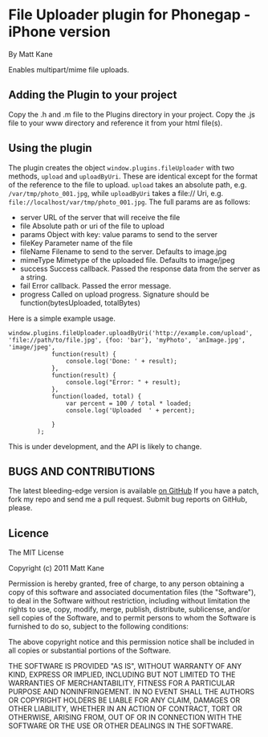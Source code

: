 # File Uploader plugin for Phonegap - iPhone version #
By Matt Kane

Enables multipart/mime file uploads.

## Adding the Plugin to your project ##

Copy the .h and .m file to the Plugins directory in your project. Copy the .js file to your www directory and reference it from your html file(s).


## Using the plugin ##
The plugin creates the object `window.plugins.fileUploader` with two methods, `upload` and `uploadByUri`. 
These are identical except for the format of the reference to the file to upload. `upload` takes an
absolute path, e.g. `/var/tmp/photo_001.jpg`, while `uploadByUri` takes a file:// Uri,
e.g. `file://localhost/var/tmp/photo_001.jpg`.
The full params are as follows:

* server URL of the server that will receive the file
* file Absolute path or uri of the file to upload
* params Object with key: value params to send to the server
* fileKey Parameter name of the file
* fileName Filename to send to the server. Defaults to image.jpg
* mimeType Mimetype of the uploaded file. Defaults to image/jpeg
* success Success callback. Passed the response data from the server as a string.
* fail Error callback. Passed the error message.
* progress Called on upload progress. Signature should be function(bytesUploaded, totalBytes)

Here is a simple example usage.

    window.plugins.fileUploader.uploadByUri('http://example.com/upload', 'file://path/to/file.jpg', {foo: 'bar'}, 'myPhoto', 'anImage.jpg', 'image/jpeg', 
    			function(result) {
    				console.log('Done: ' + result);
    			}, 
    			function(result) {
    			    console.log("Error: " + result);
    			}, 
    			function(loaded, total) {
    				var percent = 100 / total * loaded;
    				console.log('Uploaded  ' + percent);

    			}
    		);


    


This is under development, and the API is likely to change.

	
## BUGS AND CONTRIBUTIONS ##
The latest bleeding-edge version is available [on GitHub](http://github.com/ascorbic/phonegap-plugins/)
If you have a patch, fork my repo and send me a pull request. Submit bug reports on GitHub, please.
	
## Licence ##

The MIT License

Copyright (c) 2011 Matt Kane

Permission is hereby granted, free of charge, to any person obtaining a copy
of this software and associated documentation files (the "Software"), to deal
in the Software without restriction, including without limitation the rights
to use, copy, modify, merge, publish, distribute, sublicense, and/or sell
copies of the Software, and to permit persons to whom the Software is
furnished to do so, subject to the following conditions:

The above copyright notice and this permission notice shall be included in
all copies or substantial portions of the Software.

THE SOFTWARE IS PROVIDED "AS IS", WITHOUT WARRANTY OF ANY KIND, EXPRESS OR
IMPLIED, INCLUDING BUT NOT LIMITED TO THE WARRANTIES OF MERCHANTABILITY,
FITNESS FOR A PARTICULAR PURPOSE AND NONINFRINGEMENT. IN NO EVENT SHALL THE
AUTHORS OR COPYRIGHT HOLDERS BE LIABLE FOR ANY CLAIM, DAMAGES OR OTHER
LIABILITY, WHETHER IN AN ACTION OF CONTRACT, TORT OR OTHERWISE, ARISING FROM,
OUT OF OR IN CONNECTION WITH THE SOFTWARE OR THE USE OR OTHER DEALINGS IN
THE SOFTWARE.




